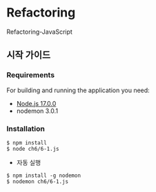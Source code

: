 # Refactoring
Refactoring-JavaScript

## 시작 가이드
### Requirements
For building and running the application you need:
- [Node.js 17.0.0](https://nodejs.org/ca/blog/release/v17.0.0)
- nodemon 3.0.1

### Installation
```shell
$ npm install
$ node ch6/6-1.js
```

- 자동 실행
```shell
$ npm install -g nodemon
$ nodemon ch6/6-1.js
```

